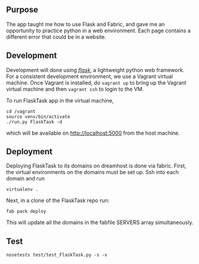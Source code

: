 
## Purpose

The app taught me how to use Flask and Fabric, and gave me an opportunity to practice python in a web
environment. Each page contains a different error that could be in a website.

## Development

Development will done using [_flask_](http://flask.pocoo.org/), a lightweight
python web framework. For a consistent development environment, we use a
Vagrant virtual machine.  Once Vagrant is installed, do `vagrant up` to bring
up the Vagrant virtual machine and then `vagrant ssh` to login to the VM.

To run FlaskTask app in the virtual machine,

```
cd /vagrant
source venv/bin/activate
./run.py FlaskTask -d
```

which will be available on <http://localhost:5000> from the host machine.

## Deployment

Deploying FlaskTask to its domains on dreamhost is done via fabric.
First, the virtual environments on the domains must be set up. Ssh into each domain and run

```
virtualenv .
```

Next, in a clone of the FlaskTask repo run:

```
fab pack deploy
```
This will update all the domains in the fabfile SERVERS array simultaneously.

## Test

```
nosetests test/test_FlaskTask.py -s -v
```
